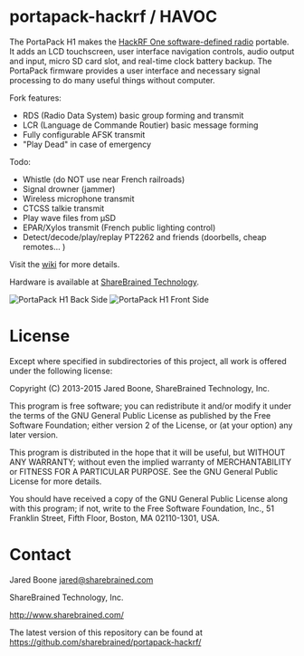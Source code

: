 # portapack-hackrf / HAVOC

The PortaPack H1 makes the [HackRF One software-defined radio](http://greatscottgadgets.com/hackrf/) portable. It adds an LCD touchscreen, user interface navigation controls, audio output and input, micro SD card slot, and real-time clock battery backup. The PortaPack firmware provides a user interface and necessary signal processing to do many useful things without computer.

Fork features:
* RDS (Radio Data System) basic group forming and transmit
* LCR (Language de Commande Routier) basic message forming
* Fully configurable AFSK transmit
* "Play Dead" in case of emergency

Todo:
* Whistle (do NOT use near French railroads)
* Signal drowner (jammer)
* Wireless microphone transmit
* CTCSS talkie transmit
* Play wave files from µSD
* EPAR/Xylos transmit (French public lighting control)
* Detect/decode/play/replay PT2262 and friends (doorbells, cheap remotes... )

Visit the [wiki](https://github.com/sharebrained/portapack-hackrf/wiki) for more details.

Hardware is available at [ShareBrained Technology](http://sharebrained.com/portapack).

![PortaPack H1 Back Side](https://raw.github.com/sharebrained/portapack-hackrf/master/doc/images/hardware/portapack_h1_back.jpg)
![PortaPack H1 Front Side](https://raw.github.com/sharebrained/portapack-hackrf/master/doc/images/hardware/portapack_h1_front.jpg)

# License

Except where specified in subdirectories of this project, all work is offered under the following license:

Copyright (C) 2013-2015 Jared Boone, ShareBrained Technology, Inc.

This program is free software; you can redistribute it and/or
modify it under the terms of the GNU General Public License
as published by the Free Software Foundation; either version 2
of the License, or (at your option) any later version.

This program is distributed in the hope that it will be useful,
but WITHOUT ANY WARRANTY; without even the implied warranty of
MERCHANTABILITY or FITNESS FOR A PARTICULAR PURPOSE.  See the
GNU General Public License for more details.

You should have received a copy of the GNU General Public License
along with this program; if not, write to the Free Software
Foundation, Inc., 51 Franklin Street, Fifth Floor, Boston, MA
02110-1301, USA.

# Contact

Jared Boone <jared@sharebrained.com>

ShareBrained Technology, Inc.

<http://www.sharebrained.com/>

The latest version of this repository can be found at
https://github.com/sharebrained/portapack-hackrf/

